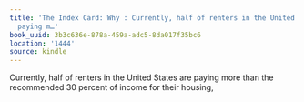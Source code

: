 ```yaml
---
title: 'The Index Card: Why : Currently, half of renters in the United States are
  paying m…'
book_uuid: 3b3c636e-878a-459a-adc5-8da017f35bc6
location: '1444'
source: kindle
---
```


Currently, half of renters in the United States are paying more than the recommended 30 percent of income for their housing,